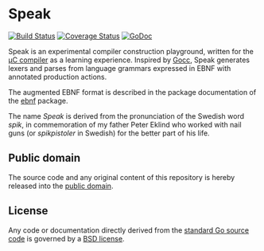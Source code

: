# Speak

[![Build Status](https://travis-ci.org/mewmew/speak.svg?branch=master)](https://travis-ci.org/mewmew/speak)
[![Coverage Status](https://coveralls.io/repos/github/mewmew/speak/badge.svg?branch=master)](https://coveralls.io/github/mewmew/speak?branch=master)
[![GoDoc](https://godoc.org/github.com/mewmew/speak?status.svg)](https://godoc.org/github.com/mewmew/speak)

Speak is an experimental compiler construction playground, written for the [µC compiler] as a learning experience. Inspired by [Gocc], Speak generates lexers and parses from language grammars expressed in EBNF with annotated production actions.

The augmented EBNF format is described in the package documentation of the [ebnf] package.

The name *Speak* is derived from the pronunciation of the Swedish word *spik*, in commemoration of my father Peter Eklind who worked with nail guns (or *spikpistoler* in Swedish) for the better part of his life.

[µC compiler]: https://github.com/mewmew/uc
[Gocc]: https://github.com/goccmack/gocc
[ebnf]: https://godoc.org/github.com/mewmew/speak/internal/golang.org/x/exp/ebnf

## Public domain

The source code and any original content of this repository is hereby released into the [public domain].

[public domain]: https://creativecommons.org/publicdomain/zero/1.0/

## License

Any code or documentation directly derived from the [standard Go source code](https://github.com/golang) is governed by a [BSD license](http://golang.org/LICENSE).

